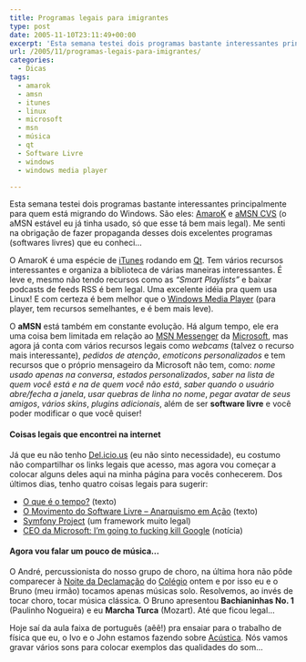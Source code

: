 ```yaml
---
title: Programas legais para imigrantes
type: post
date: 2005-11-10T23:11:49+00:00
excerpt: 'Esta semana testei dois programas bastante interessantes principalmente para quem está migrando do Windows. São eles: AmaroK e aMSN (versão CVS). Me senti na obrigação de fazer propaganda desses dois excelentes programas que acabo de conhecer!'
url: /2005/11/programas-legais-para-imigrantes/
categories:
  - Dicas
tags:
  - amarok
  - amsn
  - itunes
  - linux
  - microsoft
  - msn
  - música
  - qt
  - Software Livre
  - windows
  - windows media player

---
```

Esta semana testei dois programas bastante interessantes principalmente para quem está migrando do Windows. São eles: [AmaroK][1] e [aMSN CVS][2] (o aMSN estável eu já tinha usado, só que esse tá bem mais legal). Me senti na obrigação de fazer propaganda desses dois excelentes programas (softwares livres) que eu conheci…

O AmaroK é uma espécie de [iTunes][3] rodando em [Qt][4]. Tem vários recursos interessantes e organiza a biblioteca de várias maneiras interessantes. É leve e, mesmo não tendo recursos como as _“Smart Playlists”_ e baixar podcasts de feeds RSS é bem legal. Uma excelente idéia pra quem usa Linux! E com certeza é bem melhor que o [Windows Media Player][5] (para player, tem recursos semelhantes, e é bem mais leve).

O **aMSN** está também em constante evolução. Há algum tempo, ele era uma coisa bem limitada em relação ao [MSN Messenger][6] da [Microsoft][7], mas agora já conta com vários recursos legais como _webcams_ (talvez o recurso mais interessante), _pedidos de atenção_, _emoticons personalizados_ e tem recursos que o próprio mensageiro da Microsoft não tem, como: _nome usado apenas na conversa_, _estados personalizados_, _saber na lista de quem você está e na de quem você não está_, _saber quando o usuário abre/fecha a janela_, _usar quebras de linha no nome_, _pegar avatar de seus amigos_, _vários skins_, _plugins adicionais_, além de ser **software livre** e você poder modificar o que você quiser!

#### Coisas legais que encontrei na internet

Já que eu não tenho [Del.icio.us][8] (eu não sinto necessidade), eu costumo não compartilhar os links legais que acesso, mas agora vou começar a colocar alguns deles aqui na minha página para vocês conhecerem. Dos últimos dias, tenho quatro coisas legais para sugerir:

  * [O que é o tempo?][9] (texto)
  * [O Movimento do Software Livre – Anarquismo em Ação][10] (texto)
  * [Symfony Project][11] (um framework muito legal)
  * [CEO da Microsoft: I’m going to fucking kill Google][12] (notícia)

#### Agora vou falar um pouco de música…

O André, percussionista do nosso grupo de choro, na última hora não pôde comparecer à [Noite da Declamação][13] do [Colégio][14] ontem e por isso eu e o Bruno (meu irmão) tocamos apenas músicas solo. Resolvemos, ao invés de tocar choro, tocar música clássica. O Bruno apresentou **Bachianinhas No. 1** (Paulinho Nogueira) e eu **Marcha Turca** (Mozart). Até que ficou legal…

Hoje saí da aula faixa de português (aêê!) pra ensaiar para o trabalho de física que eu, o Ivo e o John estamos fazendo sobre [Acústica][15]. Nós vamos gravar vários sons para colocar exemplos das qualidades do som…

 [1]: http://amarok.kde.org
 [2]: http://amsn.sourceforge.net/amsn_cvs.tar.gz
 [3]: http://www.apple.com/itunes
 [4]: http://qt.kde.org
 [5]: http://www.microsoft.com/windows/windowsmedia/mp10/default.aspx
 [6]: http://messenger.msn.com
 [7]: http://www.microsoft.com
 [8]: http://del.icio.us/
 [9]: http://www.cepa.if.usp.br/e-fisica/mecanica/curioso/cap03/cap3framebaixo.php
 [10]: http://minerva.ufpel.edu.br/~campani/swlivreanarquismo.txt
 [11]: http://www.symfony-project.com/
 [12]: http://www.smh.com.au/news/technology/microsoft-ceo-im-going-to-fing-kill-google/2005/09/03/1125302772214.html
 [13]: http://www.salesianoitajai.g12.br/?sp=vernoticia&id=83
 [14]: http://www.salesianoitajai.g12.br
 [15]: http://pt.wikipedia.org/wiki/Acústica

